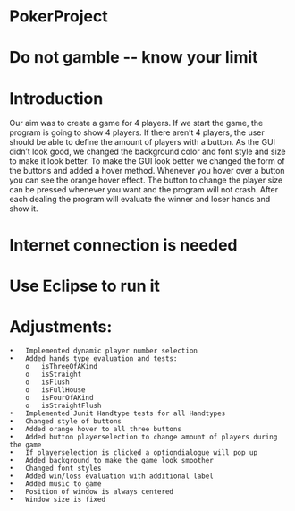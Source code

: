 # PokerProject

# Do not gamble -- know your limit

# Introduction

Our aim was to create a game for 4 players. If we start the game, the program is going to show 4 players. 
If there aren’t 4 players, the user should be able to define the amount of players with a button. 
As the GUI didn’t look good, we changed the background color and font style and size to make it look better. 
To make the GUI look better we changed the form of the buttons and added a hover method. 
Whenever you hover over a button you can see the orange hover effect. 
The button to change the player size can be pressed whenever you want and the program will not crash. 
After each dealing the program will evaluate the winner and loser hands and show it.

# Internet connection is needed

# Use Eclipse to run it

# Adjustments:
	•	Implemented dynamic player number selection
	•	Added hands type evaluation and tests: 
		o	isThreeOfAKind
		o	isStraight
		o	isFlush
		o	isFullHouse
		o	isFourOfAKind
		o	isStraightFlush
	•	Implemented Junit Handtype tests for all Handtypes
	•	Changed style of buttons
	•	Added orange hover to all three buttons
	•	Added button playerselection to change amount of players during the game
	•	If playerselection is clicked a optiondialogue will pop up
	•	Added background to make the game look smoother
	•	Changed font styles
	•	Added win/loss evaluation with additional label
	•	Added music to game
	•	Position of window is always centered
	•	Window size is fixed
